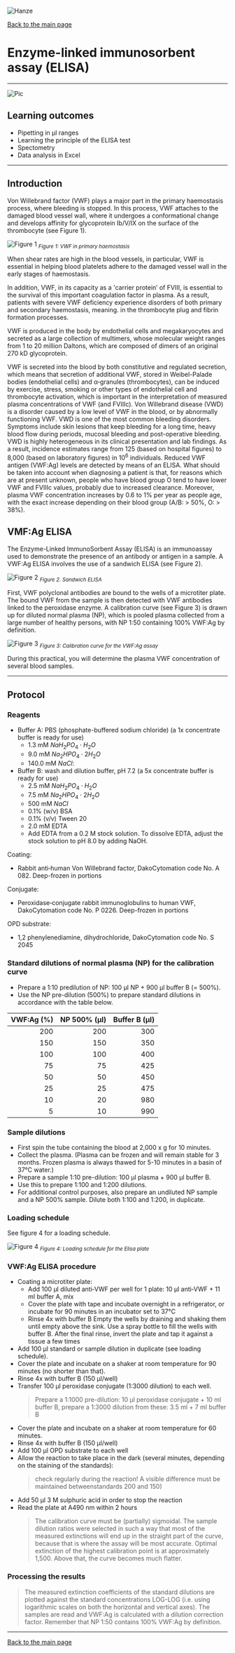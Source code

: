 ![Hanze](../hanze/hanze.png)

[Back to the main page](../index.md)

# Enzyme-linked immunosorbent assay (ELISA)

---

![Pic](./pics/impression.jfif)

## Learning outcomes
- Pipetting in μl ranges
- Learning the principle of the ELISA test
- Spectometry
- Data analysis in Excel

---

## Introduction
Von Willebrand factor (VWF) plays a major part in the primary haemostasis process, where bleeding is stopped. In this process, VWF attaches to the damaged blood vessel wall, where it undergoes a conformational change and develops affinity for glycoprotein Ib/V/IX on the surface of the thrombocyte (see Figure 1). 

![Figure 1](./pics/fig1.jpg)
*<sub>Figure 1: VWF in primary haemostasis</sub>*

When shear rates are high in the blood vessels, in particular, VWF is essential in helping blood platelets adhere to the damaged vessel wall in the early stages of haemostasis.

In addition, VWF, in its capacity as a 
'carrier protein’ of FVIII, is essential to the survival of this important coagulation factor in plasma. As a result, patients with severe VWF deficiency experience disorders of both primary and secondary haemostasis, meaning. in the thrombocyte plug and fibrin formation processes.
 
VWF is produced in the body by endothelial cells and megakaryocytes and secreted as a large collection of multimers, whose molecular weight ranges from 1 to 20 million Daltons, which are composed of dimers of an original 270 kD glycoprotein. 

VWF is secreted into the blood by both constitutive and regulated secretion, which means that secretion of additional VWF, stored in Weibel-Palade bodies (endothelial cells) and α‐granules (thrombocytes), can be induced by exercise, stress, smoking or other types of endothelial cell and thrombocyte activation, which is important in the interpretation of measured plasma concentrations of VWF (and FVIIIc).
Von Willebrand disease (VWD) is a disorder caused by a low level of VWF in the blood, or by abnormally functioning VWF. VWD is one of the most common bleeding disorders. Symptoms include skin lesions that keep bleeding for a long time, heavy blood flow during periods, mucosal bleeding and post-operative bleeding.   
VWD is highly heterogeneous in its clinical presentation and lab findings. As a result, incidence estimates range from 125 (based on hospital figures) to 8,000 (based on laboratory figures) in $10^6$ individuals. Reduced VWF antigen (VWF:Ag) levels are detected by means of an ELISA. What should be taken into account when diagnosing a patient is that, for reasons which are at present unknown, people who have blood group O tend to have lower VWF and FVIIIc values, probably due to increased clearance. Moreover, plasma VWF concentration increases by 0.6 to 1% per year as people age, with the exact increase depending on their blood group (A/B: > 50%, O: > 38%).

## VMF:Ag ELISA
The Enzyme-Linked ImmunoSorbent Assay (ELISA) is an immunoassay used to demonstrate the presence of an antibody or antigen in a sample. A VWF:Ag ELISA involves the use of a sandwich ELISA (see Figure 2).

![Figure 2](./pics/fig2.jpg)
*<sub>Figure 2. Sandwich ELISA</sub>*

First, VWF polyclonal antibodies are bound to the wells of a microtiter plate. The bound VWF from the sample is then detected with VWF antibodies linked to the peroxidase enzyme. A calibration curve (see Figure 3) is drawn up for diluted normal plasma (NP), which is pooled plasma collected from a large number of healthy persons, with NP 1:50 containing 100% VWF:Ag by definition. 

![Figure 3](./pics/fig3.jpg)
*<sub>Figure 3: Calibration curve for the VWF:Ag assay</sub>*

During this practical, you will determine the plasma VWF concentration of several blood samples.

---

## Protocol

### Reagents
- Buffer A: PBS (phosphate-buffered sodium chloride) (a 1x concentrate buffer is ready for use)
  -	1.3 mM $NaH_2PO_4 \cdot H_2O$
  -	9.0 mM $Na_2HPO_4\cdot 2H_2O$
  -	140.0 mM $NaCl$: 
- Buffer B: wash and dilution buffer, pH 7.2 (a 5x concentrate buffer is ready for use)
  -	2.5 mM $NaH_2PO_4 \cdot H_2O$
  -	7.5 mM $Na_2HPO_4\cdot 2H_2O$
  -	500 mM $NaCl$ 
  -	0.1% (w/v) BSA
  -	0.1% (v/v) Tween 20 
  -	2.0 mM  EDTA
  -	Add EDTA from a 0.2 M stock solution. To dissolve EDTA, adjust the stock solution to pH 8.0 by adding NaOH.

Coating:
-	Rabbit anti‐human Von Willebrand factor, DakoCytomation code No. A 082. Deep-frozen in portions

Conjugate:
-	Peroxidase‐conjugate rabbit immunoglobulins to human VWF, DakoCytomation code No. P 0226. Deep-frozen in portions

OPD substrate:
-	1,2 phenylenediamine, dihydrochloride, DakoCytomation code No. S 2045

### Standard dilutions of normal plasma (NP) for the calibration curve 


-	Prepare a 1:10 predilution of NP: 100 µl NP + 900 µl buffer B (= 500%).
-	Use the NP pre-dilution (500%) to prepare standard dilutions in accordance with the table below.

| VWF:Ag (%) | NP 500% (µl) |Buffer B (µl)|
|-----------:|-------------:|------------:|
|200         |200           |300          |
|150         |150           |350          |
|100         |100           |400          |
|75          |75            |425          |
|50          |50            |450          |
|25          |25            |475          |
|10          |20            |980          |
|5           |10            |990          |

### Sample dilutions
-	First spin the tube containing the blood at 2,000 x g for 10 minutes.
-	Collect the plasma. (Plasma can be frozen and will remain stable for 3 months. Frozen plasma is always thawed for 5-10 minutes in a basin of 37°C water.)
-	Prepare a sample 1:10 pre-dilution: 100 µl plasma + 900 µl buffer B.
-	Use this to prepare 1:100 and 1:200 dilutions.
-	For additional control purposes, also prepare an undiluted NP sample and a NP 500% sample. Dilute both 1:100 and 1:200, in duplicate.

### Loading schedule
See figure 4 for a loading schedule.

![Figure 4](./pics/fig4.png)
*<sub>Figure 4: Loading schedule for the Elisa plate</sub>*

### VWF:Ag ELISA procedure

- Coating a microtiter plate: 
  - Add 100 µl diluted anti‐VWF per well for 1 plate: 10 µl anti‐VWF + 11 ml buffer A, mix
  - Cover the plate with tape and incubate overnight in a refrigerator, or incubate for 90 minutes in an incubator set to 37°C
  - Rinse 4x with buffer B
    Empty the wells by draining and shaking them until empty above the sink. Use a spray bottle to fill the wells with buffer B. After the final rinse, invert the plate and tap it against a tissue a few times
- Add 100 µl standard or sample dilution in duplicate (see loading schedule). 
- Cover the plate and incubate on a shaker at room temperature for 90 minutes (no shorter than that).
- Rinse 4x with buffer B (150 µl/well)
- Transfer 100 µl peroxidase conjugate (1:3000 dilution) to each well.
  >Prepare a 1:1000 pre-dilution: 10 µl peroxidase conjugate + 10 ml buffer B, prepare a 1:3000 dilution from these: 3.5 ml + 7 ml buffer B
- Cover the plate and incubate on a shaker at room temperature for 60 minutes.
- Rinse 4x with buffer B (150 µl/well)
- Add 100 µl OPD substrate to each well
- Allow the reaction to take place in the dark (several minutes, depending on the staining of the standards): 
  >check regularly during the reaction! A visible difference must be maintained betweenstandards 200 and 150)
- Add 50 µl 3 M sulphuric acid in order to stop the reaction 
- Read the plate at A490 nm within 2 hours
  >The calibration curve must be (partially) sigmoidal. The sample dilution ratios were selected in such a way that most of the measured extinctions will end up in the straight part of the curve, because that is where the assay will be most accurate. Optimal extinction of the highest calibration point is at approximately 1,500. Above that, the curve becomes much flatter.

### Processing the results
>The measured extinction coefficients of the standard dilutions are plotted against the standard concentrations LOG-LOG (i.e. using logarithmic scales on both the horizontal and vertical axes). The samples are read and VWF:Ag is calculated with a dilution correction factor. Remember that NP 1:50 contains 100% VWF:Ag by definition.

--- 

[Back to the main page](../index.md)

<script type="text/x-mathjax-config">
  MathJax.Hub.Config({
    tex2jax: {
      inlineMath: [ ['$','$'], ["\\(","\\)"] ],
      processEscapes: true
    }
  });
</script>
    
<script type="text/javascript"
        src="https://cdn.mathjax.org/mathjax/latest/MathJax.js?config=TeX-AMS-MML_HTMLorMML">
</script>